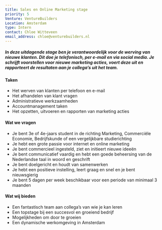 ```yaml
---
title: Sales en Online Marketing stage
priority: 5
Venture: VentureBuilders
Location: Amsterdam
type: Intern
contact: Chloe Witteveen
email_address: chloe@venturebuilders.nl
---
```


##### In deze uitdagende stage ben je verantwoordelijk voor de werving van nieuwe klanten. Dit doe je telefonisch, per e-mail en via social media. Je schrijft voorstellen voor nieuwe marketing acties, voert deze uit en rapporteert de resultaten aan je collega’s uit het team.


#### Taken

- Het werven van klanten per telefoon en e-mail
- Het afhandelen van klant vragen
- Administratieve werkzaamheden
- Accountmanagement taken
- Het opzetten, uitvoeren en rapporten van marketing acties


#### Wat we vragen

- Je bent 3e of 4e-jaars student in de richting Marketing, Commerciële Economie, Bedrijfskunde of een vergelijkbare studierichting
- Je hebt een grote passie voor internet en online marketing
- Je bent commercieel ingesteld, ziet en initieert nieuwe ideeën
- Je bent communicatief vaardig en hebt een goede beheersing van de Nederlandse taal in woord en geschrift
- Je bent doelgericht en houdt van samenwerken
- Je hebt een positieve instelling, leert graag en snel en je bent nieuwsgierig
- Je bent 5 dagen per week beschikbaar voor een periode van minimaal 3 maanden


#### Wat wij bieden

- Een fantastisch team aan collega’s van wie je kan leren
- Een topstage bij een succesvol en groeiend bedrijf
- Mogelijkheden om door te groeien
- Een dynamische werkomgeving in Amsterdam
